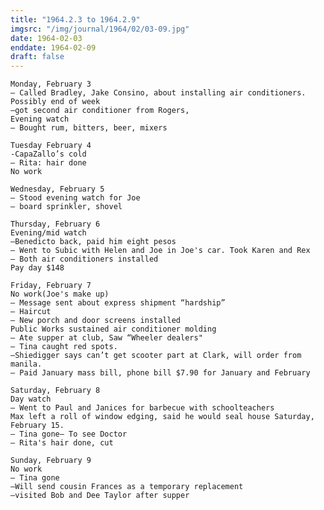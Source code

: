 ```yaml
---
title: "1964.2.3 to 1964.2.9"
imgsrc: "/img/journal/1964/02/03-09.jpg"
date: 1964-02-03
enddate: 1964-02-09
draft: false
---
```


<!-- fix pre -->

    Monday, February 3
    – Called Bradley, Jake Consino, about installing air conditioners. Possibly end of week
    –got second air conditioner from Rogers,
    Evening watch
    – Bought rum, bitters, beer, mixers

    Tuesday February 4
    -CapaZallo’s cold
    – Rita: hair done
    No work

    Wednesday, February 5
    – Stood evening watch for Joe
    – board sprinkler, shovel

    Thursday, February 6
    Evening/mid watch
    –Benedicto back, paid him eight pesos
    – Went to Subic with Helen and Joe in Joe's car. Took Karen and Rex
    – Both air conditioners installed
    Pay day $148

    Friday, February 7
    No work(Joe's make up)
    – Message sent about express shipment “hardship”
    – Haircut
    – New porch and door screens installed
    Public Works sustained air conditioner molding
    – Ate supper at club, Saw “Wheeler dealers"
    – Tina caught red spots.
    –Shiedigger says can’t get scooter part at Clark, will order from manila.
    – Paid January mass bill, phone bill $7.90 for January and February

    Saturday, February 8
    Day watch
    – Went to Paul and Janices for barbecue with schoolteachers
    Max left a roll of window edging, said he would seal house Saturday, February 15.
    – Tina gone– To see Doctor
    – Rita's hair done, cut

    Sunday, February 9
    No work
    – Tina gone
    –Will send cousin Frances as a temporary replacement
    –visited Bob and Dee Taylor after supper
